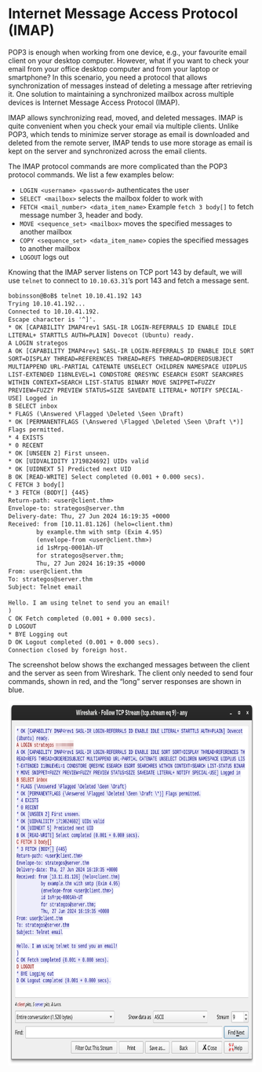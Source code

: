 # Internet Message Access Protocol (IMAP)

POP3 is enough when working from one device, e.g., your favourite email client on your desktop computer. However, what if you want to check your email from your office desktop computer and from your laptop or smartphone? In this scenario, you need a protocol that allows synchronization of messages instead of deleting a message after retrieving it. One solution to maintaining a synchronized mailbox across multiple devices is Internet Message Access Protocol (IMAP).

IMAP allows synchronizing read, moved, and deleted messages. IMAP is quite convenient when you check your email via multiple clients. Unlike POP3, which tends to minimize server storage as email is downloaded and deleted from the remote server, IMAP tends to use more storage as email is kept on the server and synchronized across the email clients.

The <span style="color: inherit;">IMAP</span> protocol commands are more complicated than the <span style="color: inherit;">POP3</span> protocol commands. We list a few examples below:

- `LOGIN <username> <password>` authenticates the user
- `SELECT <mailbox>` selects the mailbox folder to work with
- `FETCH <mail_number> <data_item_name>` Example `fetch 3 body[]` to fetch message number 3, header and body.
- `MOVE <sequence_set> <mailbox>` moves the specified messages to another mailbox
- `COPY <sequence_set> <data_item_name>` copies the specified messages to another mailbox
- `LOGOUT` logs out

Knowing that the <span style="color: inherit;">IMAP</span> server listens on <span style="color: inherit;">TCP</span> port 143 by default, we will use `telnet` to connect to `10.10.63.31`’s port 143 and fetch a message sent.

```Shell
bobinsson@BoB$ telnet 10.10.41.192 143
Trying 10.10.41.192...
Connected to 10.10.41.192.
Escape character is '^]'.
* OK [CAPABILITY IMAP4rev1 SASL-IR LOGIN-REFERRALS ID ENABLE IDLE LITERAL+ STARTTLS AUTH=PLAIN] Dovecot (Ubuntu) ready.
A LOGIN strategos
A OK [CAPABILITY IMAP4rev1 SASL-IR LOGIN-REFERRALS ID ENABLE IDLE SORT SORT=DISPLAY THREAD=REFERENCES THREAD=REFS THREAD=ORDEREDSUBJECT MULTIAPPEND URL-PARTIAL CATENATE UNSELECT CHILDREN NAMESPACE UIDPLUS LIST-EXTENDED I18NLEVEL=1 CONDSTORE QRESYNC ESEARCH ESORT SEARCHRES WITHIN CONTEXT=SEARCH LIST-STATUS BINARY MOVE SNIPPET=FUZZY PREVIEW=FUZZY PREVIEW STATUS=SIZE SAVEDATE LITERAL+ NOTIFY SPECIAL-USE] Logged in
B SELECT inbox
* FLAGS (\Answered \Flagged \Deleted \Seen \Draft)
* OK [PERMANENTFLAGS (\Answered \Flagged \Deleted \Seen \Draft \*)] Flags permitted.
* 4 EXISTS
* 0 RECENT
* OK [UNSEEN 2] First unseen.
* OK [UIDVALIDITY 1719824692] UIDs valid
* OK [UIDNEXT 5] Predicted next UID
B OK [READ-WRITE] Select completed (0.001 + 0.000 secs).
C FETCH 3 body[]
* 3 FETCH (BODY[] {445}
Return-path: <user@client.thm>
Envelope-to: strategos@server.thm
Delivery-date: Thu, 27 Jun 2024 16:19:35 +0000
Received: from [10.11.81.126] (helo=client.thm)
        by example.thm with smtp (Exim 4.95)
        (envelope-from <user@client.thm>)
        id 1sMrpq-0001Ah-UT
        for strategos@server.thm;
        Thu, 27 Jun 2024 16:19:35 +0000
From: user@client.thm
To: strategos@server.thm
Subject: Telnet email

Hello. I am using telnet to send you an email!
)
C OK Fetch completed (0.001 + 0.000 secs).
D LOGOUT
* BYE Logging out
D OK Logout completed (0.001 + 0.000 secs).
Connection closed by foreign host.
```

The screenshot below shows the exchanged messages between the client and the server as seen from Wireshark. The client only needed to send four commands, shown in red, and the “long” server responses are shown in blue.

<img src="../../_resources/5f04259cf9bf5b57aed2c476-1719849677604.png" alt="5f04259cf9bf5b57aed2c476-1719849677604.png" width="814" height="742" class="jop-noMdConv" style="display: block; margin: 0 auto;">